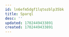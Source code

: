 ```yaml
---
id: ln6efm5dgf1lqtozblp35bk
title: Sparql
desc: ''
updated: 1702449433891
created: 1702449433891
---
```

